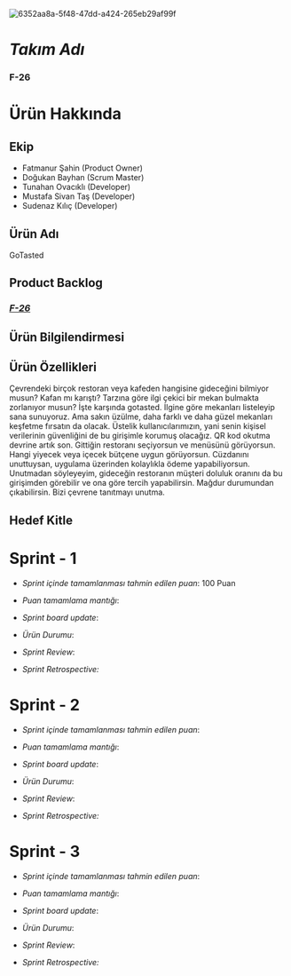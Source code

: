 
![6352aa8a-5f48-47dd-a424-265eb29af99f](https://github.com/DogukanBayhan/Repository/assets/120603638/cb635e72-3ed9-4235-bab4-65c7694e4d23)


# *Takım Adı*

### **F-26**

# Ürün Hakkında

## Ekip
- Fatmanur Şahin (Product Owner)
- Doğukan Bayhan (Scrum Master)
- Tunahan Ovacıklı (Developer)
- Mustafa Sivan Taş (Developer)
- Sudenaz Kılıç (Developer)

## Ürün Adı

GoTasted

## Product Backlog

### ***[F-26](https://trello.com/b/suYPSWGK/f-26-sprint-1)***

## Ürün Bilgilendirmesi

## Ürün Özellikleri
Çevrendeki birçok restoran veya kafeden hangisine gideceğini bilmiyor musun? Kafan mı karıştı? Tarzına göre ilgi çekici bir mekan bulmakta zorlanıyor musun? İşte karşında gotasted. İlgine göre mekanları listeleyip sana sunuyoruz. Ama sakın üzülme, daha farklı ve daha güzel mekanları keşfetme fırsatın da olacak. Üstelik kullanıcılarımızın, yani senin kişisel verilerinin güvenliğini de bu girişimle korumuş olacağız. QR kod okutma devrine artık son. Gittiğin restoranı seçiyorsun ve menüsünü görüyorsun. Hangi yiyecek veya içecek bütçene uygun görüyorsun. Cüzdanını unuttuysan, uygulama üzerinden kolaylıkla ödeme yapabiliyorsun. Unutmadan söyleyeyim, gideceğin restoranın müşteri doluluk oranını da bu girişimden görebilir ve ona göre tercih yapabilirsin. Mağdur durumundan çıkabilirsin. Bizi çevrene tanıtmayı unutma.

## Hedef Kitle


# Sprint - 1

- *Sprint içinde tamamlanması tahmin edilen puan*: 100 Puan

- *Puan tamamlama mantığı*:

- *Sprint board update*:

- *Ürün Durumu*:

- *Sprint Review*: 

- *Sprint Retrospective:*


# Sprint - 2

- *Sprint içinde tamamlanması tahmin edilen puan*: 

- *Puan tamamlama mantığı*:

- *Sprint board update*:

- *Ürün Durumu*:

- *Sprint Review*: 

- *Sprint Retrospective:*


# Sprint - 3

- *Sprint içinde tamamlanması tahmin edilen puan*: 

- *Puan tamamlama mantığı*:

- *Sprint board update*:

- *Ürün Durumu*:

- *Sprint Review*: 

- *Sprint Retrospective:*
